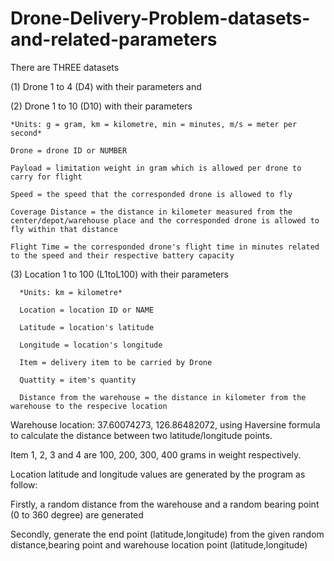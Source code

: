 # Drone-Delivery-Problem-datasets-and-related-parameters


There are THREE datasets 


(1) Drone 1 to 4 (D4) with their parameters and 

(2) Drone 1 to 10 (D10) with their parameters

    *Units: g = gram, km = kilometre, min = minutes, m/s = meter per second*

    Drone = drone ID or NUMBER

    Payload = limitation weight in gram which is allowed per drone to carry for flight

    Speed = the speed that the corresponded drone is allowed to fly

    Coverage Distance = the distance in kilometer measured from the center/depot/warehouse place and the corresponded drone is allowed to fly within that distance 

    Flight Time = the corresponded drone's flight time in minutes related to the speed and their respective battery capacity



(3) Location 1 to 100 (L1toL100) with their parameters

      *Units: km = kilometre*
      
      Location = location ID or NAME
      
      Latitude = location's latitude
      
      Longitude = location's longitude
      
      Item = delivery item to be carried by Drone
      
      Quattity = item's quantity
    
      Distance from the warehouse = the distance in kilometer from the warehouse to the respecive location
      
 Warehouse location: 37.60074273, 126.86482072, using Haversine formula to calculate the distance between two latitude/longitude points.
 
 Item 1, 2, 3 and 4 are 100, 200, 300, 400 grams in weight respectively.
 
 Location latitude and longitude values are generated by the program as follow:
 
 Firstly, a random distance from the warehouse and a random bearing point (0 to 360 degree) are generated
 
 Secondly, generate the end point (latitude,longitude) from the given random distance,bearing point and warehouse location point (latitude,longitude)
 
 
      
